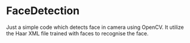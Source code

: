 # FaceDetection
Just a simple code which detects face in camera using OpenCV. It utilize the Haar XML file trained with faces to recognise the face.
